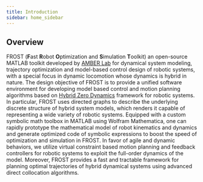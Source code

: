 ```yaml
---
title: Introduction
sidebar: home_sidebar
---
```


## Overview

FROST (**F**ast **R**obot **O**ptimization and **S**imulation **T**oolkit) an
open-source MATLAB toolkit developed
by [AMBER Lab](https://http://www.bipedalrobotics.com/) for dynamical system
modeling, trajectory optimization and model-based control design of robotic
systems, with a special focus in dynamic locomotion whose dynamics is hybrid in
nature. The design objective of FROST is to provide a unified software
environment for developing model based control and motion planning algorithms
based on [Hybrid Zero Dynamics](http://web.eecs.umich.edu/faculty/grizzle/web-book.html)
framework for robotic systems. In particular, FROST uses directed graphs to
describe the underlying discrete structure of hybrid system models, which
renders it capable of representing a wide variety of robotic systems. Equipped
with a custom symbolic math toolbox in MATLAB using Wolfram Mathematica, one can
rapidly prototype the mathematical model of robot kinematics and dynamics and
generate optimized code of symbolic expressions to boost the speed of
optimization and simulation in FROST. In favor of agile and dynamic behaviors,
we utilize virtual constraint based motion planning and feedback controllers for
robotic systems to exploit the full-order dynamics of the model. Moreover, FROST
provides a fast and tractable framework for planning optimal trajectories of
hybrid dynamical systems using advanced direct collocation algorithms.







